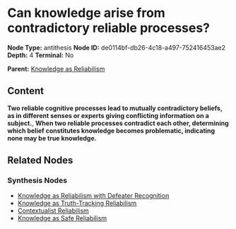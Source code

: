 # Can knowledge arise from contradictory reliable processes?

**Node Type:** antithesis
**Node ID:** de0114bf-db26-4c18-a497-752416453ae2
**Depth:** 4
**Terminal:** No

**Parent:** [Knowledge as Reliabilism](knowledge-as-reliabilism-synthesis-9092592f-87ca-44a8-be1a-ffe1de4aaee9.md)

## Content

**Two reliable cognitive processes lead to mutually contradictory beliefs, as in different senses or experts giving conflicting information on a subject.**, **When two reliable processes contradict each other, determining which belief constitutes knowledge becomes problematic, indicating none may be true knowledge.**

## Related Nodes

### Synthesis Nodes

- [Knowledge as Reliabilism with Defeater Recognition](knowledge-as-reliabilism-with-defeater-recognition-synthesis-b199bef3-c5fc-48c6-b885-abcfef8f088c.md)
- [Knowledge as Truth-Tracking Reliabilism](knowledge-as-truth-tracking-reliabilism-synthesis-96392493-eb5f-430b-910b-5a7abb3bedf7.md)
- [Contextualist Reliabilism](contextualist-reliabilism-synthesis-073be9aa-b84a-4d80-bcb6-124da07230a9.md)
- [Knowledge as Safe Reliabilism](knowledge-as-safe-reliabilism-synthesis-30c60120-41b6-45d7-8eec-48614b2b8654.md)
